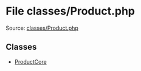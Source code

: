 File classes/Product.php
=========

Source: [classes/Product.php](https://github.com/PrestaShop/PrestaShop/blob/1.5.3.1/classes/Product.php)


Classes
-------

* [ProductCore](class.ProductCore.md)

